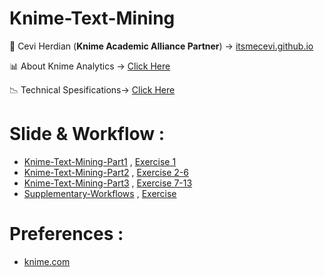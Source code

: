 # Knime-Text-Mining

<span>&#129311;</span> Cevi Herdian (**Knime Academic Alliance Partner**)  -> [itsmecevi.github.io](https://itsmecevi.github.io/) 

<span>&#128202;</span> About Knime Analytics -> [Click Here](https://www.knime.com/about)

<span>&#128201;</span> Technical Spesifications-> [Click Here](https://www.knime.com/software-overview)

# Slide & Workflow : 

* [Knime-Text-Mining-Part1](https://docs.google.com/presentation/d/1M9HkOPyejCvAai7yoY9t1GGJtYceEHu4cyHBSZzdQnA/edit?usp=sharing) , [Exercise 1](https://github.com/itsmecevi/TextprocessingCourse-Exercise1/blob/master/TextprocessingCourse-Exercise1.knar)
* [Knime-Text-Mining-Part2](https://docs.google.com/presentation/d/1bvvs7D0BYJGFmPCjObbRLAXU60O4GhoYVvvI6i_TkOk/edit?usp=sharing) , [Exercise 2-6](https://github.com/itsmecevi/TextprocessingCourse-Exercises2-6/blob/master/TextprocessingCourse-Exercises2-6.knar)
* [Knime-Text-Mining-Part3](https://docs.google.com/presentation/d/1xeFdft5niJkFHm4MAmWPnCOiAk5n5jhUWWt3Iw6r6Lc/edit?usp=sharing) , [Exercise 7-13](https://github.com/itsmecevi/TextprocessingCourse-Exercises7-13/blob/master/TextprocessingCourse-Exercises7-13.knar)
* [Supplementary-Workflows](https://docs.google.com/presentation/d/1RLnkQkgbD2ihMC1HePxPbZoxaeqHyf6UlhNDXfk2SXs/edit?usp=sharing) , [Exercise](https://github.com/itsmecevi/TextprocessingCourse-Exercises7-13/blob/master/TextprocessingCourse-Exercises7-13.knar)


   
# Preferences :

* [knime.com](https://www.knime.com/)
